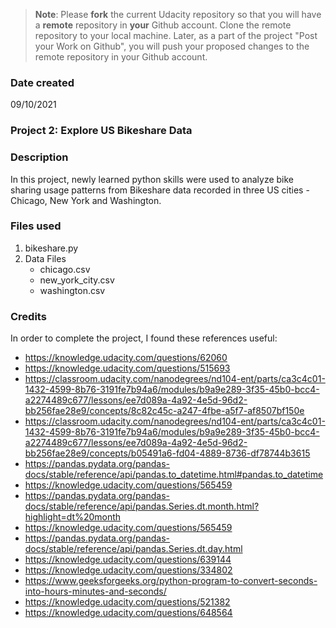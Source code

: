 >**Note**: Please **fork** the current Udacity repository so that you will have a **remote** repository in **your** Github account. Clone the remote repository to your local machine. Later, as a part of the project "Post your Work on Github", you will push your proposed changes to the remote repository in your Github account.

### Date created
09/10/2021

### Project 2: Explore US Bikeshare Data

### Description
In this project, newly learned python skills were used to analyze bike sharing usage patterns from Bikeshare data recorded in three US cities - Chicago, New York and Washington.

### Files used
1. bikeshare.py
2. Data Files
    * chicago.csv
    * new_york_city.csv
    * washington.csv

### Credits
In order to complete the project, I found these references useful:
* https://knowledge.udacity.com/questions/62060
* https://knowledge.udacity.com/questions/515693
* https://classroom.udacity.com/nanodegrees/nd104-ent/parts/ca3c4c01-1432-4599-8b76-3191fe7b94a6/modules/b9a9e289-3f35-45b0-bcc4-a2274489c677/lessons/ee7d089a-4a92-4e5d-96d2-bb256fae28e9/concepts/8c82c45c-a247-4fbe-a5f7-af8507bf150e
* https://classroom.udacity.com/nanodegrees/nd104-ent/parts/ca3c4c01-1432-4599-8b76-3191fe7b94a6/modules/b9a9e289-3f35-45b0-bcc4-a2274489c677/lessons/ee7d089a-4a92-4e5d-96d2-bb256fae28e9/concepts/b05491a6-fd04-4889-8736-df78744b3615
* https://pandas.pydata.org/pandas-docs/stable/reference/api/pandas.to_datetime.html#pandas.to_datetime
* https://knowledge.udacity.com/questions/565459
* https://pandas.pydata.org/pandas-docs/stable/reference/api/pandas.Series.dt.month.html?highlight=dt%20month
* https://knowledge.udacity.com/questions/565459
* https://pandas.pydata.org/pandas-docs/stable/reference/api/pandas.Series.dt.day.html
* https://knowledge.udacity.com/questions/639144
* https://knowledge.udacity.com/questions/334802
* https://www.geeksforgeeks.org/python-program-to-convert-seconds-into-hours-minutes-and-seconds/
* https://knowledge.udacity.com/questions/521382
* https://knowledge.udacity.com/questions/648564
